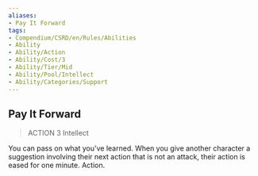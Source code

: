 ```yaml
---
aliases:
- Pay It Forward
tags:
- Compendium/CSRD/en/Rules/Abilities
- Ability
- Ability/Action
- Ability/Cost/3
- Ability/Tier/Mid
- Ability/Pool/Intellect
- Ability/Categories/Support
---
```


  
## Pay It Forward  
>ACTION 3  Intellect  
  
You can pass on what you've learned. When you give another character a suggestion involving their next action that is not an attack, their action is eased for one minute. Action.